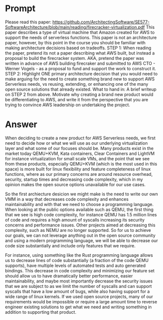 # Prompt

Please read this paper:   https://github.com/ArchitectingSoftware/SE577-SoftwareArchitecture/blob/main/reading/firecracker-virtualization.pdf
This paper describes a type of virtual machine that Amazon created for AWS to support the needs of serverless functions.
This paper is not an architecture paper, however, by this point in the course you should be familiar with making architecture decisions based on tradeoffs. 
STEP 1:  When reading the paper, pretend its not a paper describing what AWS built, but instead a proposal to build the firecracker system.  AKA, pretend the paper was written in advance of AWS building firecraker and submitted to AWS CTO - Werner Vogels - as a proposal to fund and support the work to construct it. 
STEP 2:  HIghlight ONE primary architecture decision that you would need to make arguing for the need to create something brand new to support AWS Serverless needs, vs reusing, extending, or enhancing one of the many open source solutions that already existed. 
What to hand in:  A brief writeup on STEP 2 from above.  Motivate why creating a brand new product would be differentiating to AWS, and write it from the perspective that you are trying to convince AWS leadership on undertaking the project. 

# Answer

When deciding to create a new product for AWS Serverless needs, we first need to decide how or what we will use as our underlying virtualization layer and what some of our focuses should be.  Many products exist in the market today QEMU+KVM, Kata containers, Clear Containers and LightVM for instance virtualization for small scale VMs, and the point that we see from these products, especially QEMU+KVM (which is the most used in this space) is more built for linux flexibility and feature completeness of linux functions, where as our primary concerns are around resource overhead, security, startup times and decreasing code complexity, which in my opinion makes the open source options unavailable for our use cases.   

So the first archiecture desicion we might make is the need to write our own VMM in a way that decreases code complexity and enhances maintainability and with that we need to choose a programming language.  When looking at the public options available such as QEMU, the first thing that we see is high code complexity, for instance QEMU has 1.5 million lines of code and requires a high amount of syscalls increasing its security concerns and performance issues.  Other projects aimed at decreasing this complexity, such as NEMU are no longer supported.  So for us to achieve our goals, we can not leverage anything out in the open source community and using a modern programming language, we will be able to decrease our code size substantially and include only features that we require.  

For instance, using something like the Rust programming language allows us to decrease lines of code substantially (a fraction of the code QEMU supports), have multiple levels of automated tests and auto generated bindings.  This decrease in code complexity and minimizing our feature set should allow us to have dramatically better performance, easier maintainability, and maybe most importantly decrease the security issues that we are subject to as we limit the number of syscalls and can support syscalls that have a low amount of bugs, while also having support for a wide range of linux kernels.  If we used open source projects, many of our requirements would be impossible or require a large amount time to reverse engineer existing solutions to get what we need and writing something in addition to supporting that product.
